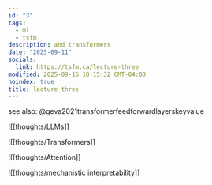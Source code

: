 ```yaml
---
id: "3"
tags:
  - ml
  - tsfm
description: and transformers
date: "2025-09-11"
socials:
  link: https://tsfm.ca/lecture-three
modified: 2025-09-16 18:15:32 GMT-04:00
noindex: true
title: lecture three
---
```


see also: @geva2021transformerfeedforwardlayerskeyvalue

![[thoughts/LLMs]]

![[thoughts/Transformers]]

![[thoughts/Attention]]

![[thoughts/mechanistic interpretability]]
